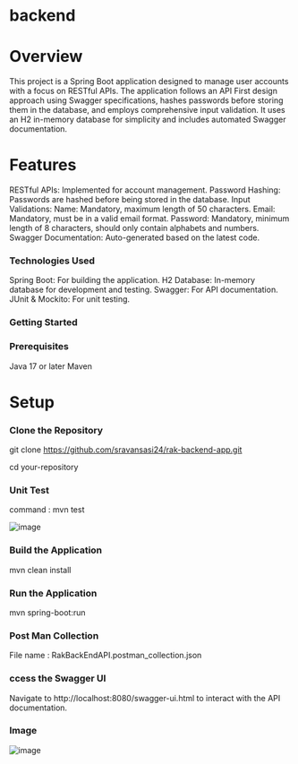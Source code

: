 # backend
# Overview
This project is a Spring Boot application designed to manage user accounts with a focus on RESTful APIs. The application follows an API First design approach using Swagger specifications, hashes passwords before storing them in the database, and employs comprehensive input validation. It uses an H2 in-memory database for simplicity and includes automated Swagger documentation.
# Features
RESTful APIs: Implemented for account management.
Password Hashing: Passwords are hashed before being stored in the database.
Input Validations:
Name: Mandatory, maximum length of 50 characters.
Email: Mandatory, must be in a valid email format.
Password: Mandatory, minimum length of 8 characters, should only contain alphabets and numbers.
Swagger Documentation: Auto-generated based on the latest code.

### Technologies Used

Spring Boot: For building the application.
H2 Database: In-memory database for development and testing.
Swagger: For API documentation.
JUnit & Mockito: For unit testing.

### Getting Started

### Prerequisites
Java 17 or later
Maven

# Setup
### Clone the Repository
git clone https://github.com/sravansasi24/rak-backend-app.git

cd your-repository

### Unit Test
command : mvn test

![image](https://github.com/user-attachments/assets/10604aa8-4e67-45f2-bfdd-e1eab341c8e2)


### Build the Application
mvn clean install

### Run the Application
mvn spring-boot:run

### Post Man Collection 
File name : RakBackEndAPI.postman_collection.json

### ccess the Swagger UI
Navigate to http://localhost:8080/swagger-ui.html to interact with the API documentation.

### Image

![image](https://github.com/user-attachments/assets/2cdd1d85-2762-4dd9-ba97-dca8c4305c1f)







